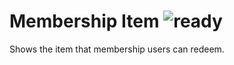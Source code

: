 # Membership Item ![ready](status-images/ready.svg)

Shows the item that membership users can redeem.

<!-- STORY -->
